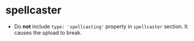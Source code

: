 # spellcaster

-   Do **not** include `type: 'spellcasting'` property in `spellcaster` section. It causes the upload to break.
